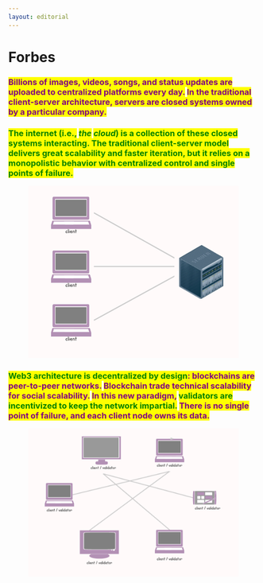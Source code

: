 ```yaml
---
layout: editorial
---
```


# Forbes

### <mark style="color:purple;">Billions of images, videos, songs, and status updates are uploaded to centralized platforms every day.</mark> <mark style="color:purple;"></mark><mark style="color:purple;">**In the traditional client-server architecture, servers are closed systems owned by a particular company**</mark><mark style="color:purple;">.</mark>

<mark style="color:purple;"></mark>

### <mark style="color:green;">The internet (i.e.,</mark> <mark style="color:green;"></mark>_<mark style="color:green;">the</mark>_ <mark style="color:green;"></mark><mark style="color:green;"></mark> <mark style="color:green;"></mark>_<mark style="color:green;">cloud</mark>_<mark style="color:green;">) is a collection of these closed systems interacting. The traditional client-server model delivers great scalability and faster iteration, but it relies on a monopolistic behavior with centralized control and single points of failure.</mark>

<mark style="color:green;"></mark>

<figure><img src="../../../../../../.gitbook/assets/AdpMVFtZ1WJPdYcs54pfy.png" alt=""><figcaption></figcaption></figure>

### <mark style="color:green;">**Web3 architecture is decentralized by design**</mark><mark style="color:purple;">: blockchains are peer-to-peer networks.</mark> <mark style="color:purple;"></mark><mark style="color:purple;">**Blockchain trade technical scalability for social scalability.**</mark> <mark style="color:purple;"></mark><mark style="color:purple;">In this new paradigm,</mark> <mark style="color:green;">validators are incentivized to keep the network impartial.</mark> <mark style="color:purple;">There is no single point of failure, and each client node owns its data.</mark>

<figure><img src="../../../../../../.gitbook/assets/zVSKGKQKyHkL0Tc3YSQJE.png" alt=""><figcaption></figcaption></figure>
